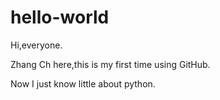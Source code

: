 # hello-world

Hi,everyone.

Zhang Ch here,this is my first time using GitHub.

Now I just know little about python.
